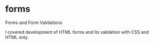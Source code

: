 # forms
Forms and Form Validations

I covered development of HTML forms and its validation with CSS and HTML only.
